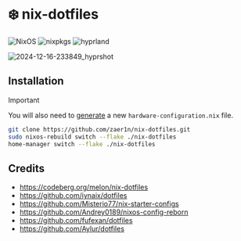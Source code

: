 # ❄️ nix-dotfiles
![NixOS](https://img.shields.io/badge/NixOS-2a2630.svg?style=flat&logo=nixos&logoColor=%23CAD3F5)
![nixpkgs](https://img.shields.io/badge/nixpkgs-unstable-informational?style=flat&logo=nixos&logoColor=%23CAD3F5&labelColor=%232a2630&color=%2346397f)
![hyprland](https://img.shields.io/badge/hyprland-stable-informational?style=flat&logo=hyprland&logoColor=%23CAD3F5&labelColor=%232a2630&color=%23296272)

![2024-12-16-233849_hyprshot](https://github.com/user-attachments/assets/e5afe250-a867-4515-94c1-3bb83da9e55d)

## Installation
> [!IMPORTANT]
> You will also need to [generate](https://nixos.wiki/wiki/Nixos-generate-config) a new `hardware-configuration.nix` file.
```bash
git clone https://github.com/zaer1n/nix-dotfiles.git
sudo nixos-rebuild switch --flake ./nix-dotfiles
home-manager switch --flake ./nix-dotfiles
```

## Credits
- https://codeberg.org/melon/nix-dotfiles
- https://github.com/iynaix/dotfiles
- https://github.com/Misterio77/nix-starter-configs
- https://github.com/Andrey0189/nixos-config-reborn
- https://github.com/fufexan/dotfiles
- https://github.com/Aylur/dotfiles
